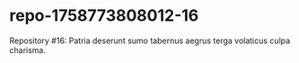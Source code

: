 # repo-1758773808012-16
Repository #16: Patria deserunt sumo tabernus aegrus terga volaticus culpa charisma.

